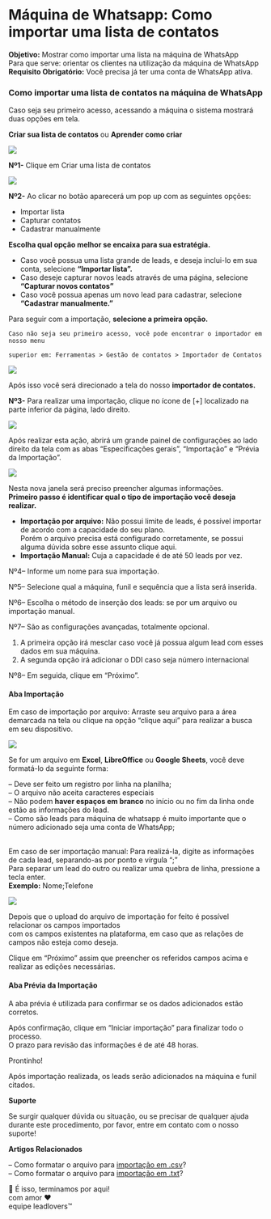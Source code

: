 # Máquina de Whatsapp: Como importar uma lista de contatos

**Objetivo:** Mostrar como importar uma lista na máquina de WhatsApp\
Para que serve: orientar os clientes na utilização da máquina de WhatsApp\
**Requisito Obrigatório:** Você precisa já ter uma conta de WhatsApp ativa.

### Como importar uma lista de contatos na máquina de WhatsApp

Caso seja seu primeiro acesso, acessando a máquina o sistema mostrará duas opções em tela.

**Criar sua lista de contatos** ou **Aprender como criar**

![](https://suporte.love/wp-content/uploads/2023/04/6-1.jpg)

**Nº1-** Clique em Criar uma lista de contatos

![](https://suporte.love/wp-content/uploads/2023/04/2023-04-26\_17-08-21.jpg)

**Nº2-** Ao clicar no botão aparecerá um pop up com as seguintes opções:

* Importar lista
* Capturar contatos
* Cadastrar manualmente

**Escolha qual opção melhor se encaixa para sua estratégia.**&#x20;

* Caso você possua uma lista grande de leads, e deseja inclui-lo em sua conta, selecione **“Importar lista”.**
* Caso deseje capturar novos leads através de uma página, selecione **“Capturar novos contatos”**
* Caso você possua apenas um novo lead para cadastrar, selecione **“Cadastrar manualmente.”**

Para seguir com a importação, **selecione a primeira opção.**

```
Caso não seja seu primeiro acesso, você pode encontrar o importador em nosso menu
```

```
superior em: Ferramentas > Gestão de contatos > Importador de Contatos
```

![](https://suporte.love/wp-content/uploads/2023/04/2023-04-26\_17-13-13.jpg)

Após isso você será direcionado a tela do nosso **importador de contatos.**

**Nº3-** Para realizar uma importação, clique no ícone de \[+] localizado na parte inferior da página, lado direito.

![](https://legado.leadlovers.site/wp-content/uploads/2020/07/imp002.png)

Após realizar esta ação, abrirá um grande painel de configurações ao lado direito da tela com as abas “Especificações gerais”, “Importação” e “Prévia da Importação”.

![](https://suporte.love/wp-content/uploads/2023/04/2023-04-26\_17-24-30-1024x602.jpg)

Nesta nova janela será preciso preencher algumas informações.\
**Primeiro passo é identificar qual o tipo de importação você deseja realizar.**

* **Importação por arquivo:** Não possui limite de leads, é possível importar de acordo com a capacidade do seu plano.\
  Porém o arquivo precisa está configurado corretamente, se possui alguma dúvida sobre esse assunto clique aqui.
* **Importação Manual:** Cuja a capacidade é de até 50 leads por vez.

Nº4– Informe um nome para sua importação.

Nº5– Selecione qual a máquina, funil e sequência que a lista será inserida.

Nº6– Escolha o método de inserção dos leads: se por um arquivo ou importação manual.

Nº7– São as configurações avançadas, totalmente opcional.

1. A primeira opção irá mesclar caso você já possua algum lead com esses dados em sua máquina.
2. A segunda opção irá adicionar o DDI caso seja número internacional

Nº8– Em seguida, clique em “Próximo”.

#### Aba Importação <a href="#importacao" id="importacao"></a>

Em caso de importação por arquivo: Arraste seu arquivo para a área demarcada na tela ou clique na opção “clique aqui” para realizar a busca em seu dispositivo.

![](https://suporte.love/wp-content/uploads/2023/04/2023-04-26\_17-30-59.jpg)

Se for um arquivo em **Excel**, **LibreOffice** ou **Google Sheets**, você deve formatá-lo da seguinte forma:

– Deve ser feito um registro por linha na planilha;\
– O arquivo não aceita caracteres especiais\
– Não podem **haver espaços em branco** no início ou no fim da linha onde estão as informações do lead.\
– Como são leads para máquina de whatsapp é muito importante que o número adicionado seja uma conta de WhatsApp;

\
Em caso de ser importação manual: Para realizá-la, digite as informações de cada lead, separando-as por ponto e vírgula “;”\
Para separar um lead do outro ou realizar uma quebra de linha, pressione a tecla enter.\
**Exemplo:** Nome;Telefone

![](https://legado.leadlovers.site/wp-content/uploads/2020/07/imp006.gif)

Depois que o upload do arquivo de importação for feito é possível relacionar os campos importados\
com os campos existentes na plataforma, em caso que as relações de campos não esteja como deseja.

Clique em “Próximo” assim que preencher os referidos campos acima e realizar as edições necessárias.

#### Aba Prévia da Importação <a href="#previa" id="previa"></a>

A aba prévia é utilizada para confirmar se os dados adicionados estão corretos.

Após confirmação, clique em “Iniciar importação” para finalizar todo o processo.\
O prazo para revisão das informações é de até 48 horas.

Prontinho!

Após importação realizada, os leads serão adicionados na máquina e funil citados.

**Suporte**

Se surgir qualquer dúvida ou situação, ou se precisar de qualquer ajuda durante este procedimento, por favor, entre em contato com o nosso suporte!

**Artigos Relacionados**

– Como formatar o arquivo para [importação em .csv](https://suporte.love/regras-importacao-csv/)?\
– Como formatar o arquivo para [importação em .txt](https://suporte.love/regras-importacao-txt/)?

🏁 É isso, terminamos por aqui!\
com amor ❤\
equipe leadlovers™

